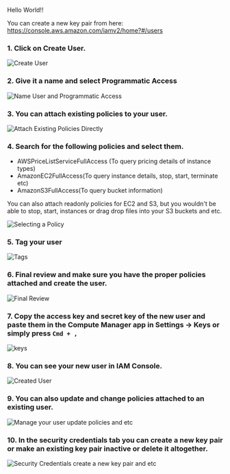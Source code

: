 Hello World!!


You can create a new key pair from here: https://console.aws.amazon.com/iamv2/home?#/users


### 1. Click on Create User.
![Create User](https://user-images.githubusercontent.com/929833/130280884-76106fc6-badc-4472-8fc5-ac2b040a5343.png)

### 2. Give it a name and select Programmatic Access
![Name User and Programmatic Access](https://user-images.githubusercontent.com/929833/130280972-0ae5ed7f-f65b-4958-a78b-2d61e6bb44c3.png)

### 3. You can attach existing policies to your user.
![Attach Existing Policies Directly](https://user-images.githubusercontent.com/929833/130281115-04480eba-3c33-4e43-b863-852f338a3058.png)


### 4. Search for the following policies and select them.

* AWSPriceListServiceFullAccess (To query pricing details of instance types)
* AmazonEC2FullAccess(To query instance details, stop, start, terminate etc)
* AmazonS3FullAccess(To query bucket information)

You can also attach readonly policies for EC2 and S3, but you wouldn't be able to stop, start, instances or drag drop files into your S3 buckets and etc.

![Selecting a Policy](https://user-images.githubusercontent.com/929833/130281534-edb893e1-0f2f-4844-9f80-ee5bca209148.png)

### 5. Tag your user
![Tags](https://user-images.githubusercontent.com/929833/130281584-eb21315e-903c-411d-a2d8-c4a6effd7575.png)

### 6. Final review and make sure you have the proper policies attached and create the user.
![Final Review](https://user-images.githubusercontent.com/929833/130281793-5a851efd-8f84-4d88-bb20-90ae1af6dec2.png)

### 7. Copy the access key and secret key of the new user and paste them in the Compute Manager app in Settings -> Keys or simply press `Cmd + ,`
![keys](https://user-images.githubusercontent.com/929833/130281860-637e3422-5297-4ab6-b6a9-21840e47f48d.png)

### 8. You can see your new user in IAM Console.
![Created User](https://user-images.githubusercontent.com/929833/130281941-19cc0b45-4eac-4d1d-94db-8f3d13150ab9.png)

### 9. You can also update and change policies attached to an existing user.
![Manage your user update policies and etc](https://user-images.githubusercontent.com/929833/130282023-bf28c8fe-a5d0-4919-b026-9a1fd12dc700.png)

### 10. In the security credentials tab you can create a new key pair or make an existing key pair inactive or delete it altogether.
![Security Credentials create a new key pair and etc](https://user-images.githubusercontent.com/929833/130282088-8fddbad4-36d8-45a1-a280-94796f7962f8.png)








